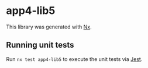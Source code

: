 # app4-lib5

This library was generated with [Nx](https://nx.dev).

## Running unit tests

Run `nx test app4-lib5` to execute the unit tests via [Jest](https://jestjs.io).
